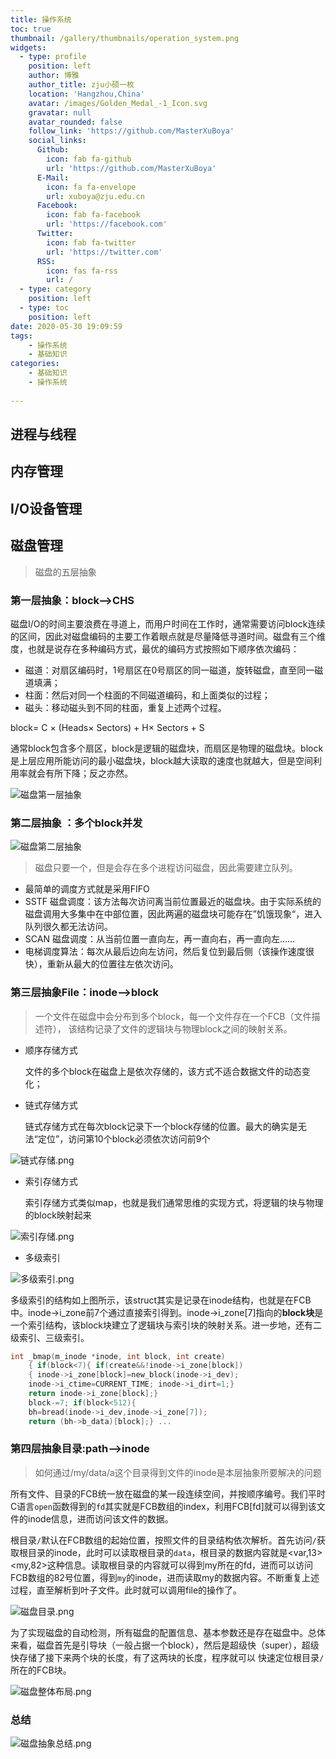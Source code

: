 ```yaml
---
title: 操作系统
toc: true
thumbnail: /gallery/thumbnails/operation_system.png
widgets:
  - type: profile
    position: left
    author: 博雅
    author_title: zju小硕一枚
    location: 'Hangzhou,China'
    avatar: /images/Golden_Medal_-1_Icon.svg
    gravatar: null
    avatar_rounded: false
    follow_link: 'https://github.com/MasterXuBoya'
    social_links:
      Github:
        icon: fab fa-github
        url: 'https://github.com/MasterXuBoya'
      E-Mail:
        icon: fa fa-envelope
        url: xuboya@zju.edu.cn
      Facebook:
        icon: fab fa-facebook
        url: 'https://facebook.com'
      Twitter:
        icon: fab fa-twitter
        url: 'https://twitter.com'
      RSS:
        icon: fas fa-rss
        url: /
  - type: category
    position: left
  - type: toc
    position: left
date: 2020-05-30 19:09:59
tags:
	- 操作系统
	- 基础知识
categories:
	- 基础知识
	- 操作系统
	
---
```


## 进程与线程

<!--more-->

## 内存管理



## I/O设备管理



## 磁盘管理

> 磁盘的五层抽象

### 第一层抽象：block-->CHS

​		磁盘I/O的时间主要浪费在寻道上，而用户时间在工作时，通常需要访问block连续的区间，因此对磁盘编码的主要工作着眼点就是尽量降低寻道时间。磁盘有三个维度，也就是说存在多种编码方式，最优的编码方式按照如下顺序依次编码：

+ 磁道：对扇区编码时，1号扇区在0号扇区的同一磁道，旋转磁盘，直至同一磁道填满；
+ 柱面：然后对同一个柱面的不同磁道编码，和上面类似的过程；
+ 磁头：移动磁头到不同的柱面，重复上述两个过程。

block= C × (Heads× Sectors) + H× Sectors + S

​		通常block包含多个扇区，block是逻辑的磁盘块，而扇区是物理的磁盘块。block是上层应用所能访问的最小磁盘块，block越大读取的速度也就越大，但是空间利用率就会有所下降；反之亦然。

![磁盘第一层抽象](操作系统/磁盘第一层抽象.png)

### 第二层抽象 ：多个block并发

![磁盘第二层抽象](操作系统/磁盘第二层抽象.png)

> 磁盘只要一个，但是会存在多个进程访问磁盘，因此需要建立队列。

+ 最简单的调度方式就是采用FIFO
+ SSTF 磁盘调度：该方法每次访问离当前位置最近的磁盘块。由于实际系统的磁盘调用大多集中在中部位置，因此两遍的磁盘块可能存在”饥饿现象“，进入队列很久都无法访问。
+ SCAN 磁盘调度：从当前位置一直向左，再一直向右，再一直向左……
+ 电梯调度算法：每次从最后边向左访问，然后复位到最后侧（该操作速度很快），重新从最大的位置往左依次访问。

### 第三层抽象File：inode-->block

> ​		一个文件在磁盘中会分布到多个block，每一个文件存在一个FCB（文件描述符）， 该结构记录了文件的逻辑块与物理block之间的映射关系。

+ 顺序存储方式

  文件的多个block在磁盘上是依次存储的，该方式不适合数据文件的动态变化；

+ 链式存储方式

  链式存储方式在每次block记录下一个block存储的位置。最大的确实是无法“定位”，访问第10个block必须依次访问前9个

![链式存储.png](操作系统/链式存储.png)

+ 索引存储方式

  索引存储方式类似map，也就是我们通常思维的实现方式，将逻辑的块与物理的block映射起来

![索引存储.png](操作系统/索引存储.png)

+ 多级索引

![多级索引.png](操作系统/多级索引.png)

​		多级索引的结构如上图所示，该struct其实是记录在inode结构，也就是在FCB中。inode->i_zone前7个通过直接索引得到。inode->i_zone[7]指向的**block块**是一个索引结构，该block块建立了逻辑块与索引块的映射关系。进一步地，还有二级索引、三级索引。

```c
int _bmap(m_inode *inode, int block, int create)
    { if(block<7){ if(create&&!inode->i_zone[block])
    { inode->i_zone[block]=new_block(inode->i_dev);
    inode->i_ctime=CURRENT_TIME; inode->i_dirt=1;}
    return inode->i_zone[block];}
    block-=7; if(block<512){
    bh=bread(inode->i_dev,inode->i_zone[7]);
    return (bh->b_data)[block];} ...
```



### 第四层抽象目录:path-->inode

>  如何通过/my/data/a这个目录得到文件的inode是本层抽象所要解决的问题

​		所有文件、目录的FCB统一放在磁盘的某一段连续空间，并按顺序编号。我们平时C语言`open`函数得到的`fd`其实就是FCB数组的index，利用FCB[fd]就可以得到该文件的inode信息，进而访问该文件的数据。

​		根目录`/`默认在FCB数组的起始位置，按照文件的目录结构依次解析。首先访问`/`获取根目录的inode，此时可以读取根目录的`data`，根目录的数据内容就是<var,13><my,82>这种信息。读取根目录的内容就可以得到my所在的fd，进而可以访问FCB数组的82号位置，得到`my`的inode，进而读取my的数据内容。不断重复上述过程，直至解析到叶子文件。此时就可以调用file的操作了。

![磁盘目录.png](操作系统/磁盘目录.png)

​		为了实现磁盘的自动检测，所有磁盘的配置信息、基本参数还是存在磁盘中。总体来看，磁盘首先是引导块（一般占据一个block），然后是超级快（super），超级快存储了接下来两个块的长度，有了这两块的长度，程序就可以 快速定位根目录`/`所在的FCB块。

![磁盘整体布局.png](操作系统/磁盘整体布局.png)

### 总结

![磁盘抽象总结.png](操作系统/磁盘抽象总结.png)